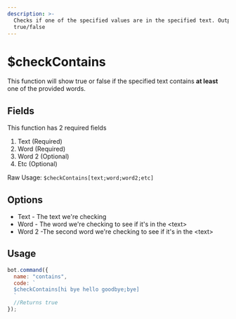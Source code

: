 ```yaml
---
description: >-
  Checks if one of the specified values are in the specified text. Outputs
  true/false
---
```


# $checkContains

This function will show true or false if the specified text contains **at least** one of the provided words.

## Fields

This function has 2 required fields

1. Text \(Required\)
2. Word \(Required\)
3. Word 2 \(Optional\)
4. Etc \(Optional\)

Raw Usage: `$checkContains[text;word;word2;etc]`

## Options

* Text - The text we're checking
* Word - The word we're checking to see if it's in the &lt;text&gt;
* Word 2 -The second word we're checking to see if it's in the &lt;text&gt;

## Usage

```javascript
bot.command({
  name: "contains",
  code: `
  $checkContains[hi bye hello goodbye;bye]
  `
  //Returns true
});
```

